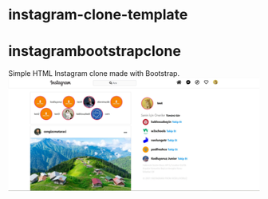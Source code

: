 # instagram-clone-template
# instagrambootstrapclone
Simple HTML Instagram clone made with Bootstrap.
![github](images/Screenshot.jpg)
